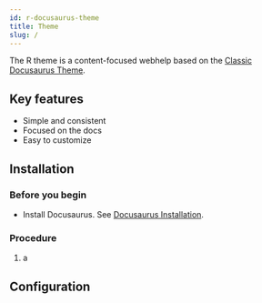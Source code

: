 ```yaml
---
id: r-docusaurus-theme
title: Theme
slug: /
---
```


The R theme is a content-focused webhelp based on the [Classic Docusaurus Theme](https://v2.docusaurus.io/docs/api/themes/@docusaurus/theme-classic).  

## Key features

* Simple and consistent
* Focused on the docs
* Easy to customize

## Installation

### Before you begin

* Install Docusaurus. See [Docusaurus Installation](https://v2.docusaurus.io/docs/installation).

### Procedure

1. a

## Configuration
